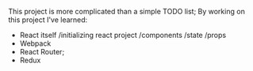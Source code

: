 This project is more complicated than a simple TODO list; By working on this project I've learned:
- React itself
  /initializing react project
  /components
  /state
  /props
- Webpack
- React Router;
- Redux
